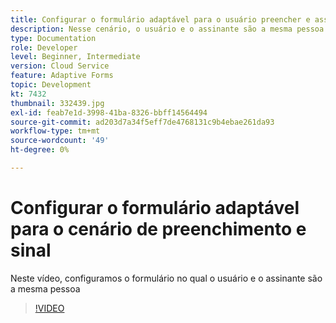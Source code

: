 ```yaml
---
title: Configurar o formulário adaptável para o usuário preencher e assinar
description: Nesse cenário, o usuário e o assinante são a mesma pessoa.
type: Documentation
role: Developer
level: Beginner, Intermediate
version: Cloud Service
feature: Adaptive Forms
topic: Development
kt: 7432
thumbnail: 332439.jpg
exl-id: feab7e1d-3998-41ba-8326-bbff14564494
source-git-commit: ad203d7a34f5eff7de4768131c9b4ebae261da93
workflow-type: tm+mt
source-wordcount: '49'
ht-degree: 0%

---
```


# Configurar o formulário adaptável para o cenário de preenchimento e sinal


Neste vídeo, configuramos o formulário no qual o usuário e o assinante são a mesma pessoa

>[!VIDEO](https://video.tv.adobe.com/v/332439/?quality=9&learn=on)
